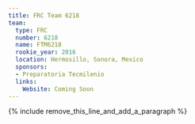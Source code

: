 ```yaml
---
title: FRC Team 6218
team:
  type: FRC
  number: 6218
  name: FTM6218
  rookie_year: 2016
  location: Hermosillo, Sonora, Mexico
  sponsors:
  - Preparatoria Tecmilenio
  links:
    Website: Coming Soon
---
```


{% include remove_this_line_and_add_a_paragraph %}